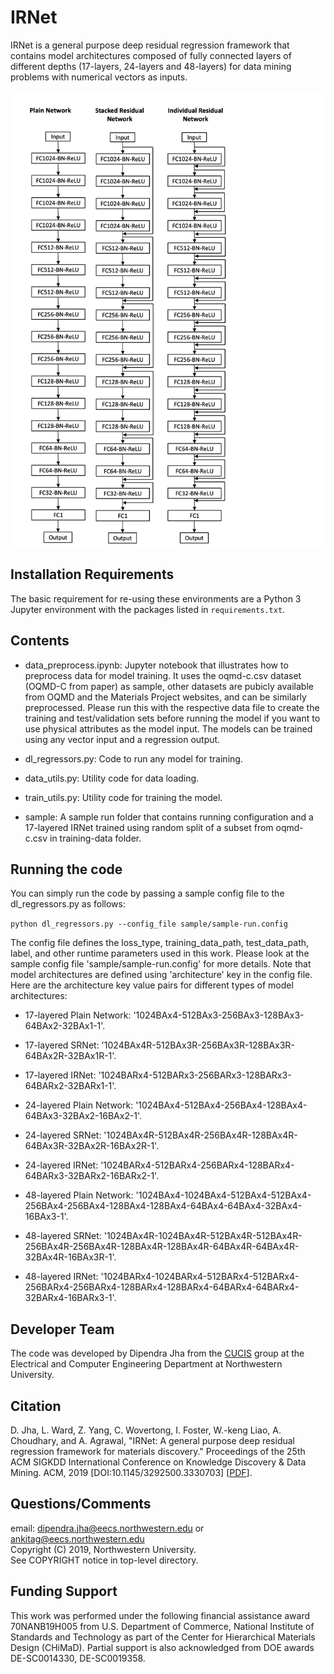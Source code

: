 # IRNet

IRNet is a general purpose deep residual regression framework that contains model architectures composed of fully connected layers of different depths (17-layers, 24-layers and 48-layers) for data mining problems with numerical vectors as inputs.

<p align="center">
  <img src="images/17-layered-RV.png" width="600">
</p>


## Installation Requirements

The basic requirement for re-using these environments are a Python 3 Jupyter environment with the packages listed in `requirements.txt`.

## Contents

* data_preprocess.ipynb: Jupyter notebook that illustrates how to preprocess data for model training. It uses the oqmd-c.csv dataset (OQMD-C from paper) as sample, other datasets are pubicly available from OQMD and the Materials Project websites, and can be similarly preprocessed. Please run this with the respective data file to create the training and test/validation sets before running the model if you want to use physical attributes as the model input. The models can be trained using any vector input and a regression output.

* dl_regressors.py: Code to run any model for training.

* data_utils.py: Utility code for data loading.

* train_utils.py: Utility code for training the model.

* sample: A sample run folder that contains running configuration and a 17-layered IRNet trained using random split of a subset from oqmd-c.csv in training-data folder.

## Running the code

You can simply run the code by passing a sample config file to the dl_regressors.py as follows:

`python dl_regressors.py --config_file sample/sample-run.config`

The config file defines the loss_type, training_data_path, test_data_path, label, and other runtime parameters used in this work. Please look at the sample config file 'sample/sample-run.config' for more details. Note that model architectures are defined using 'architecture' key in the config file. Here are the architecture key value pairs for different types of model architectures:

* 17-layered Plain Network: '1024BAx4-512BAx3-256BAx3-128BAx3-64BAx2-32BAx1-1'.

* 17-layered SRNet: '1024BAx4R-512BAx3R-256BAx3R-128BAx3R-64BAx2R-32BAx1R-1'.

* 17-layered IRNet: '1024BARx4-512BARx3-256BARx3-128BARx3-64BARx2-32BARx1-1'.

* 24-layered Plain Network: '1024BAx4-512BAx4-256BAx4-128BAx4-64BAx3-32BAx2-16BAx2-1'.

* 24-layered SRNet: '1024BAx4R-512BAx4R-256BAx4R-128BAx4R-64BAx3R-32BAx2R-16BAx2R-1'.

* 24-layered IRNet: '1024BARx4-512BARx4-256BARx4-128BARx4-64BARx3-32BARx2-16BARx2-1'.

* 48-layered Plain Network: '1024BAx4-1024BAx4-512BAx4-512BAx4-256BAx4-256BAx4-128BAx4-128BAx4-64BAx4-64BAx4-32BAx4-16BAx3-1'.

* 48-layered SRNet: '1024BAx4R-1024BAx4R-512BAx4R-512BAx4R-256BAx4R-256BAx4R-128BAx4R-128BAx4R-64BAx4R-64BAx4R-32BAx4R-16BAx3R-1'.

* 48-layered IRNet: '1024BARx4-1024BARx4-512BARx4-512BARx4-256BARx4-256BARx4-128BARx4-128BARx4-64BARx4-64BARx4-32BARx4-16BARx3-1'.

## Developer Team

The code was developed by Dipendra Jha from the <a href="http://cucis.ece.northwestern.edu/">CUCIS</a> group at the Electrical and Computer Engineering Department at Northwestern University.

## Citation

D. Jha, L. Ward, Z. Yang, C. Wovertong, I. Foster, W.-keng Liao, A. Choudhary, and A. Agrawal, "IRNet: A general purpose deep residual regression framework for materials discovery." Proceedings of the 25th ACM SIGKDD International Conference on Knowledge Discovery & Data Mining. ACM, 2019 [DOI:10.1145/3292500.3330703] [<a href="http://delivery.acm.org/10.1145/3340000/3330703/p2385-jha.pdf">PDF</a>].


## Questions/Comments

email: dipendra.jha@eecs.northwestern.edu or ankitag@eecs.northwestern.edu</br>
Copyright (C) 2019, Northwestern University.<br/>
See COPYRIGHT notice in top-level directory.


## Funding Support

This work was performed under the following financial assistance award 70NANB19H005 from U.S. Department of Commerce, National Institute of
Standards and Technology as part of the Center for Hierarchical Materials Design (CHiMaD). Partial support is also acknowledged from DOE awards DE-SC0014330, DE-SC0019358.
